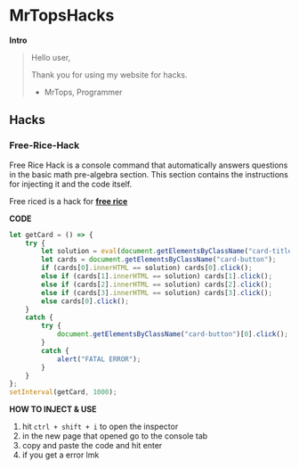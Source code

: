 # MrTopsHacks

**Intro**

> Hello user,
> 
> Thank you for using my website for hacks.
> 
> - MrTops, Programmer

## Hacks

### Free-Rice-Hack
Free Rice Hack is a console command that automatically answers questions in the basic math pre-algebra section.
This section contains the instructions for injecting it and the code itself.

Free riced is a hack for **[free rice](https://freerice.com/categories/basic-math-pre-algebra)**

**CODE**
```js
let getCard = () => {
    try {
        let solution = eval(document.getElementsByClassName("card-title")[0].innerHTML.replace("x", "*").split("=")[0]);
        let cards = document.getElementsByClassName("card-button");
        if (cards[0].innerHTML == solution) cards[0].click();
        else if (cards[1].innerHTML == solution) cards[1].click();
        else if (cards[2].innerHTML == solution) cards[2].click();
        else if (cards[3].innerHTML == solution) cards[3].click();
        else cards[0].click();
    }
    catch {
        try {
            document.getElementsByClassName("card-button")[0].click();
        }
        catch {
            alert("FATAL ERROR");
        }
    }
};
setInterval(getCard, 1000);
```

**HOW TO INJECT & USE**
1. hit ```ctrl + shift + i``` to open the inspector
2. in the new page that opened go to the console tab
3. copy and paste the code and hit enter
4. if you get a error lmk
